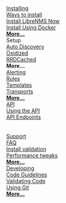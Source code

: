 <div class="home-container">
    <div class="home-box">
        <div class="home-header">
          <a href="/Installation/">
            <i class="fa fa-download fa-1x"></i>
            <span> Installing</span>
          </a>
        </div>
        <a href="/Installation/">Ways to install</a><br />
        <a href="/Installation/Install-LibreNMS/">Install LibreNMS Now</a><br />
        <a href="https://github.com/librenms/docker">Install Using Docker</a><br />
        <a href="/Installation/Installing-LibreNMS/"><strong>More...</strong></a>
    </div>
    <div class="home-box">
        <div class="home-header">
            <i class="fa fa-plug fa-1x"></i>
            <span> Setup</span>
        </div>
        <a href="/Extensions/Auto-Discovery/">Auto Discovery</a><br />
        <a href="/Extensions/Oxidized/">Oxidized</a><br />
        <a href="/Extensions/RRDCached/">RRDCached</a><br />
        <strong>More...</strong>
    </div>
    <div class="home-box">
        <div class="home-header">
          <a href="/Alerting/">
            <i class="fa fa-bell fa-1x"></i>
            <span> Alerting</span>
          </a>
        </div>
        <a href="/Alerting/Rules/#rules">Rules</a><br />
        <a href="/Alerting/Templates/">Templates</a><br />
        <a href="/Alerting/Transports/">Transports</a><br />
        <a href="/Alerting/"><strong>More...</strong></a>
    </div>
    <div class="home-box">
        <div class="home-header">
          <a href="/API/">
            <i class="fa fa-connectdevelop fa-1x"></i>
            <span> API</span>
          </a>
        </div>
        <a href="/API/">Using the API</a><br />
        <a href="/API/#endpoint-categories">API Endpoints</a><br />
        <br />
        <br />
    </div>
    <div class="home-box">
        <div class="home-header">
          <a href="/Support/">
            <i class="fa fa-ambulance fa-1x"></i>
            <span> Support</span>
          </a>
        </div>
        <a href="/Support/FAQ/">FAQ</a><br />
        <a href="/Support/Install%20Validation/">Install validation</a><br />
        <a href="/Support/Performance/">Performance tweaks</a><br />
        <a href="/Support/"><strong>More...</strong></a>
    </div>
    <div class="home-box">
        <div class="home-header">
          <a href="/Developing/">
            <i class="fa fa-code-branch fa-1x"></i>
            <span> Developing</span>
          </a>
        </div>
        <a href="/Developing/Code-Guidelines/">Code Guidelines</a><br />
        <a href="/Developing/Validating-Code/">Validating Code</a><br />
        <a href="/Developing/Using-Git/">Using Git</a><br />
        <a href="/Developing/"><strong>More...</strong></a>
    </div>
</div>
